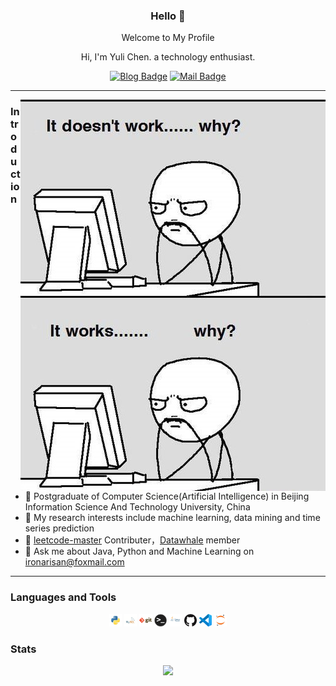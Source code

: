 

<div align="center">
<h3>Hello 👋</h3>
<p>Welcome to My Profile</p>
<p>Hi, I'm Yuli Chen. a technology enthusiast.</p>

[![Blog Badge](https://img.shields.io/badge/blog-https%3A%2F%2Fironartisan.github.io%2F-brightgreen)](https://ironartisan.github.io/) 
[![Mail Badge](https://img.shields.io/badge/-ironartisan@foxmial.com-c14438?style=flat-square&logo=Gmail&logoColor=white&link=mailto:ironartisan@foxmial.com)](mailto:ironartisan@foxmial.com)

</div>

<hr>

<img align="right"  src="https://github.com/ironartisan/ironartisan/blob/master/pic/oXpKqZU.jpeg" />

### Introduction

- 🔭 Postgraduate of Computer Science(Artificial Intelligence) in Beijing Information Science And Technology University, China
- 🙋 My research interests include machine learning, data mining and time series prediction
- 🤖️ [leetcode-master](https://github.com/youngyangyang04/leetcode-master) Contributer，[Datawhale](https://github.com/datawhalechina) member
- 💬 Ask me about Java, Python and Machine Learning on ironarisan@foxmail.com

<hr>

### Languages and Tools
<p align="center">
<img height="20" src="https://raw.githubusercontent.com/github/explore/80688e429a7d4ef2fca1e82350fe8e3517d3494d/topics/python/python.png">
<img height="20" src="https://raw.githubusercontent.com/github/explore/80688e429a7d4ef2fca1e82350fe8e3517d3494d/topics/mysql/mysql.png">
<img height="20" src="https://raw.githubusercontent.com/github/explore/80688e429a7d4ef2fca1e82350fe8e3517d3494d/topics/git/git.png">
<img height="20" src="https://raw.githubusercontent.com/github/explore/80688e429a7d4ef2fca1e82350fe8e3517d3494d/topics/terminal/terminal.png">
<img height="20" src="https://raw.githubusercontent.com/github/explore/80688e429a7d4ef2fca1e82350fe8e3517d3494d/topics/java/java.png">
<img height="20" src="https://raw.githubusercontent.com/github/explore/78df643247d429f6cc873026c0622819ad797942/topics/github/github.png" />
<img height="20" src="https://raw.githubusercontent.com/github/explore/78df643247d429f6cc873026c0622819ad797942/topics/visual-studio-code/visual-studio-code.png" />
<img height="20" src="https://raw.githubusercontent.com/github/explore/80688e429a7d4ef2fca1e82350fe8e3517d3494d/topics/jupyter-notebook/jupyter-notebook.png">
</p>

### Stats

<p align="center">
<img src="https://github-readme-stats.vercel.app/api?username=ironartisan&show_icons=true">
</p>
